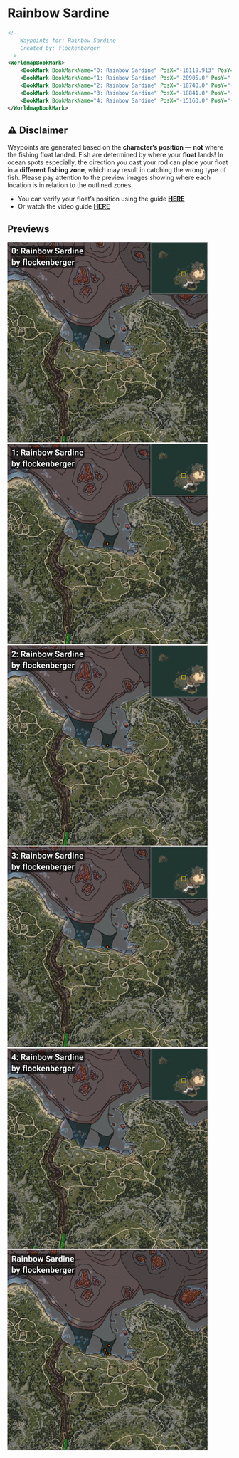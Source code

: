 # Rainbow Sardine
```xml
<!--
    Waypoints for: Rainbow Sardine
    Created by: flockenberger
-->
<WorldmapBookMark>
    <BookMark BookMarkName="0: Rainbow Sardine" PosX="-16119.913" PosY="-7935.1997" PosZ="102607.66" />
    <BookMark BookMarkName="1: Rainbow Sardine" PosX="-20905.0" PosY="-7876.0" PosZ="97402.0" />
    <BookMark BookMarkName="2: Rainbow Sardine" PosX="-18740.0" PosY="-8099.0" PosZ="93465.0" />
    <BookMark BookMarkName="3: Rainbow Sardine" PosX="-18841.0" PosY="-8118.0" PosZ="93503.0" />
    <BookMark BookMarkName="4: Rainbow Sardine" PosX="-15163.0" PosY="-7993.0" PosZ="91684.0" />
</WorldmapBookMark>
```

## ⚠️ Disclaimer
Waypoints are generated based on the __**character’s position**__ — __not__ where the fishing float landed.
Fish are determined by where your **float** lands!
In ocean spots especially, the direction you cast your rod can place your float in a **different fishing zone**, which may result in catching the wrong type of fish.
Please pay attention to the preview images showing where each location is in relation to the outlined zones.

- You can verify your float’s position using the guide [**HERE**](https://flockenberger.github.io/bdo-fish-position/)
- Or watch the video guide [**HERE**](https://youtu.be/t-VXcRoNojk)

## Previews
<img src="./Rainbow Sardine_0_Preview.webp" width="450"/> <img src="./Rainbow Sardine_1_Preview.webp" width="450"/> <img src="./Rainbow Sardine_2_Preview.webp" width="450"/> <img src="./Rainbow Sardine_3_Preview.webp" width="450"/> <img src="./Rainbow Sardine_4_Preview.webp" width="450"/> <img src="./Rainbow Sardine_Preview.webp" width="450"/> 
